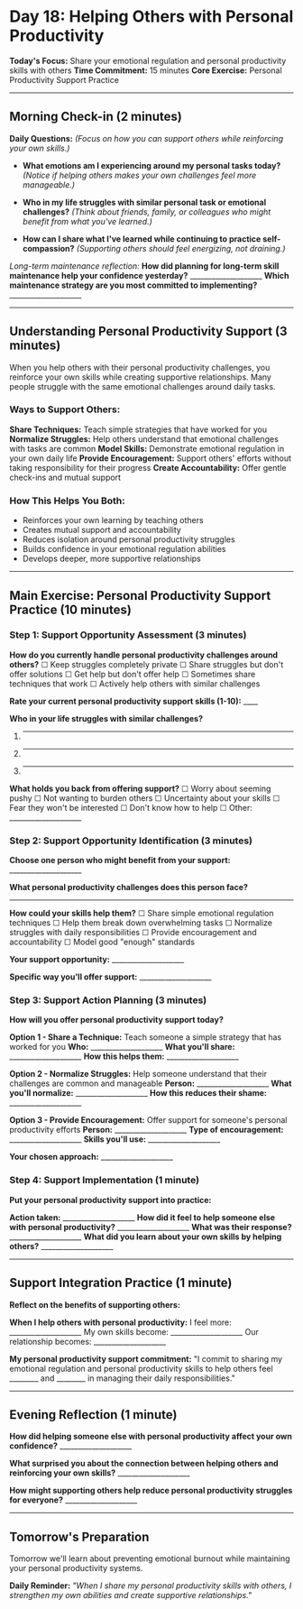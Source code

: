 # Day 18: Helping Others with Personal Productivity

**Today's Focus:** Share your emotional regulation and personal productivity skills with others
**Time Commitment:** 15 minutes
**Core Exercise:** Personal Productivity Support Practice

---

## Morning Check-in (2 minutes)

**Daily Questions:** *(Focus on how you can support others while reinforcing your own skills.)*

- **What emotions am I experiencing around my personal tasks today?**
  *(Notice if helping others makes your own challenges feel more manageable.)*

- **Who in my life struggles with similar personal task or emotional challenges?**
  *(Think about friends, family, or colleagues who might benefit from what you've learned.)*

- **How can I share what I've learned while continuing to practice self-compassion?**
  *(Supporting others should feel energizing, not draining.)*

*Long-term maintenance reflection:*
**How did planning for long-term skill maintenance help your confidence yesterday?** ____________________
**Which maintenance strategy are you most committed to implementing?** ____________________

---

## Understanding Personal Productivity Support (3 minutes)

When you help others with their personal productivity challenges, you reinforce your own skills while creating supportive relationships. Many people struggle with the same emotional challenges around daily tasks.

### Ways to Support Others:
**Share Techniques:** Teach simple strategies that have worked for you
**Normalize Struggles:** Help others understand that emotional challenges with tasks are common
**Model Skills:** Demonstrate emotional regulation in your own daily life
**Provide Encouragement:** Support others' efforts without taking responsibility for their progress
**Create Accountability:** Offer gentle check-ins and mutual support

### How This Helps You Both:
- Reinforces your own learning by teaching others
- Creates mutual support and accountability
- Reduces isolation around personal productivity struggles
- Builds confidence in your emotional regulation abilities
- Develops deeper, more supportive relationships

---

## Main Exercise: Personal Productivity Support Practice (10 minutes)

### Step 1: Support Opportunity Assessment (3 minutes)

**How do you currently handle personal productivity challenges around others?**
☐ Keep struggles completely private ☐ Share struggles but don't offer solutions ☐ Get help but don't offer help ☐ Sometimes share techniques that work ☐ Actively help others with similar challenges

**Rate your current personal productivity support skills (1-10):** ____

**Who in your life struggles with similar challenges?**
1. ____________________
2. ____________________
3. ____________________

**What holds you back from offering support?**
☐ Worry about seeming pushy ☐ Not wanting to burden others ☐ Uncertainty about your skills ☐ Fear they won't be interested ☐ Don't know how to help ☐ Other: ____________________

### Step 2: Support Opportunity Identification (3 minutes)

**Choose one person who might benefit from your support:** ____________________

**What personal productivity challenges does this person face?**
____________________

**How could your skills help them?**
☐ Share simple emotional regulation techniques ☐ Help them break down overwhelming tasks ☐ Normalize struggles with daily responsibilities ☐ Provide encouragement and accountability ☐ Model good "enough" standards

**Your support opportunity:** ____________________

**Specific way you'll offer support:** ____________________

### Step 3: Support Action Planning (3 minutes)

**How will you offer personal productivity support today?**

**Option 1 - Share a Technique:**
Teach someone a simple strategy that has worked for you
**Who:** ____________________
**What you'll share:** ____________________
**How this helps them:** ____________________

**Option 2 - Normalize Struggles:**
Help someone understand that their challenges are common and manageable
**Person:** ____________________
**What you'll normalize:** ____________________
**How this reduces their shame:** ____________________

**Option 3 - Provide Encouragement:**
Offer support for someone's personal productivity efforts
**Person:** ____________________
**Type of encouragement:** ____________________
**Skills you'll use:** ____________________

**Your chosen approach:** ____________________

### Step 4: Support Implementation (1 minute)

**Put your personal productivity support into practice:**

**Action taken:** ____________________
**How did it feel to help someone else with personal productivity?** ____________________
**What was their response?** ____________________
**What did you learn about your own skills by helping others?** ____________________

---

## Support Integration Practice (1 minute)

**Reflect on the benefits of supporting others:**

**When I help others with personal productivity:**
I feel more: ____________________
My own skills become: ____________________
Our relationship becomes: ____________________

**My personal productivity support commitment:**
"I commit to sharing my emotional regulation and personal productivity skills to help others feel ________ and ________ in managing their daily responsibilities."

---

## Evening Reflection (1 minute)

**How did helping someone else with personal productivity affect your own confidence?** ____________________

**What surprised you about the connection between helping others and reinforcing your own skills?** ____________________

**How might supporting others help reduce personal productivity struggles for everyone?** ____________________

---

## Tomorrow's Preparation
Tomorrow we'll learn about preventing emotional burnout while maintaining your personal productivity systems.

**Daily Reminder:**
*"When I share my personal productivity skills with others, I strengthen my own abilities and create supportive relationships."*